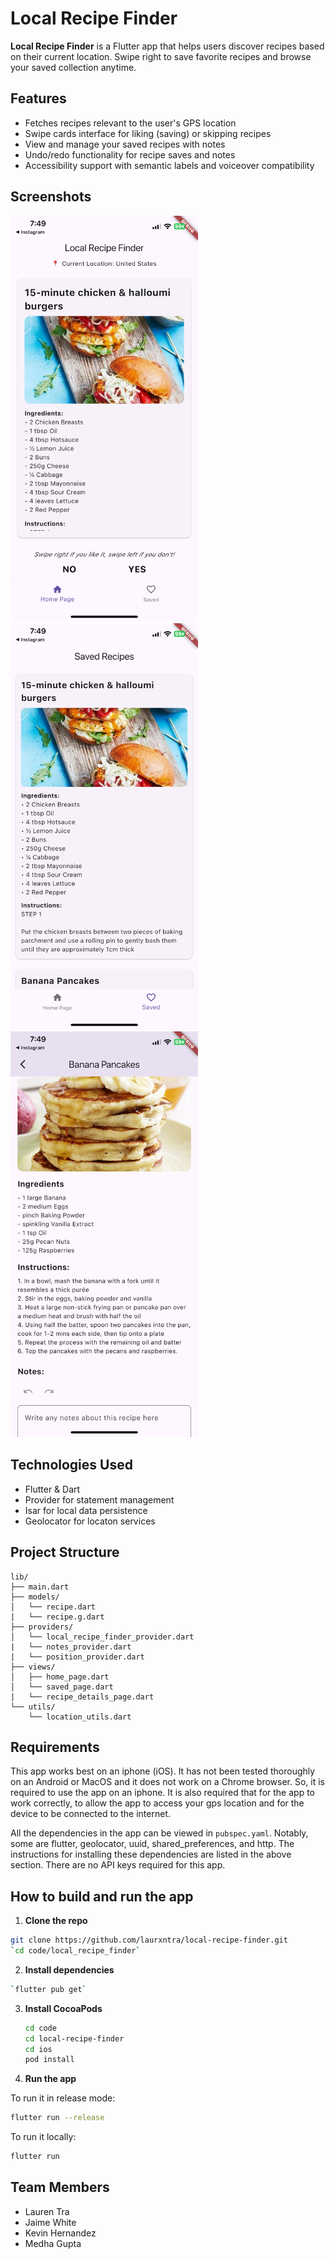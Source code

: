# Local Recipe Finder

**Local Recipe Finder** is a Flutter app that helps users discover recipes based on their current location. Swipe right to save favorite recipes and browse your saved collection anytime. 

## Features
- Fetches recipes relevant to the user's GPS location
- Swipe cards interface for liking (saving) or skipping recipes
- View and manage your saved recipes with notes
- Undo/redo functionality for recipe saves and notes
- Accessibility support with semantic labels and voiceover compatibility

## Screenshots
<img src="code/local_recipe_finder/lib/assets/home.PNG" alt="Local Recipe Finder Home" width="300" /> <img src="code/local_recipe_finder/lib/assets/saved.PNG" alt="Local Recipe Finder Saved" width="300" /> <img src="code/local_recipe_finder/lib/assets/details.PNG" alt="Local Recipe Finder Details" width="300" />


## Technologies Used
- Flutter & Dart
- Provider for statement management
- Isar for local data persistence
- Geolocator for locaton services

## Project Structure
```text
lib/
├── main.dart
├── models/
│   └── recipe.dart
|   └── recipe.g.dart
├── providers/
│   └── local_recipe_finder_provider.dart
|   └── notes_provider.dart
|   └── position_provider.dart
├── views/
│   ├── home_page.dart
│   └── saved_page.dart
|   └── recipe_details_page.dart
└── utils/
    └── location_utils.dart
```
## Requirements

This app works best on an iphone (iOS). It has not been tested thoroughly on an Android or MacOS and it does not work on a Chrome browser. So, it is required to use the app on an iphone. It is also required that for the app to work correctly, to allow the app to access your gps location and for the device to be connected to the internet.

All the dependencies in the app can be viewed in `pubspec.yaml`. Notably, some are flutter, geolocator, uuid, shared_preferences, and http. The instructions for installing these dependencies are listed in the above section. There are no API keys required for this app.

## How to build and run the app

1. **Clone the repo**
 ```bash
 git clone https://github.com/laurxntra/local-recipe-finder.git
 `cd code/local_recipe_finder`
 ```
2. **Install dependencies**
  ```bash
  `flutter pub get`
  ```
3. **Install CocoaPods**
   ```bash
   cd code
   cd local-recipe-finder
   cd ios
   pod install
   ```
4. **Run the app**

To run it in release mode:
```bash
flutter run --release
```
To run it locally:
```bash
flutter run
```

## Team Members
- Lauren Tra
- Jaime White
- Kevin Hernandez
- Medha Gupta
